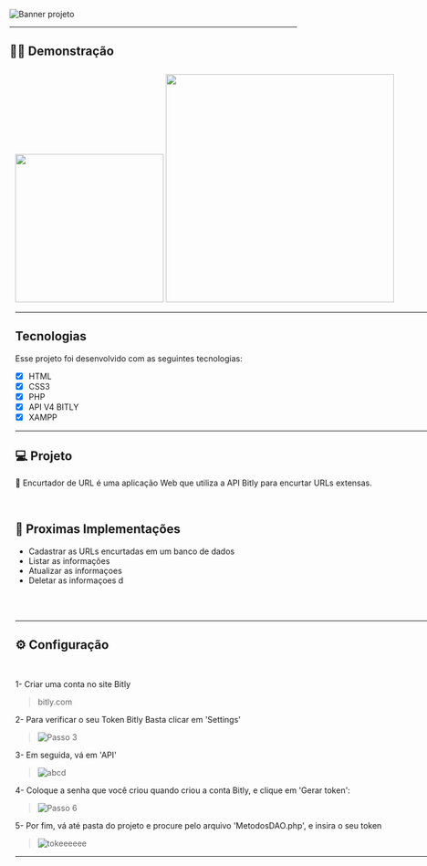 <!-- # 🔗 ENCURTADOR DE URL -->
![Banner projeto](https://user-images.githubusercontent.com/99847770/162649930-c9a60eca-c1ec-4aa2-b0c1-d53cc1d4d39a.png)
<!-- 
<h1 align="center">
   🔗 Encurtador de URL
</h1>
<br> -->

---

## 🧑‍💻 Demonstração

<div style="padding: 10px; width: 800px;margin-left: auto;margin-right: auto;display:inline-block;">
<img class="gif" src="https://user-images.githubusercontent.com/99847770/162809650-d8fad116-a024-4216-948f-288ad3a528ea.gif" width="260">
    <!--IMG THUMB-->
<a href="https://youtu.be/z_7-DY0EWXw"><img class="thumb" src="https://user-images.githubusercontent.com/99847770/162652870-894083f0-4c55-4707-9002-1176b8321151.png" width="400" align="righ"></a>


<div>

---

<!-- [![ClickAssita](https://user-images.githubusercontent.com/99847770/162652870-894083f0-4c55-4707-9002-1176b8321151.png)](https://youtu.be/z_7-DY0EWXw "Assistir no YouTube") -->

## Tecnologias

Esse projeto foi desenvolvido com as seguintes tecnologias:

- [x] HTML
- [x] CSS3
- [x] PHP
- [x] API V4 BITLY
- [x] XAMPP

---

## 💻 Projeto

🔗 Encurtador de URL é uma aplicação Web que utiliza a API Bitly para encurtar URLs extensas.  

<br>

## 🚀 Proximas Implementações
* Cadastrar as URLs encurtadas em um banco de dados
* Listar as informações
* Atualizar as informaçoes 
* Deletar as informaçoes d
<br>
<br>

---

## ⚙ Configuração

<br>

1- Criar uma conta no site Bitly
> bitly.com

2- Para verificar o seu Token Bitly Basta clicar em 'Settings'
>![Passo 3](https://user-images.githubusercontent.com/99847770/162640315-e40d3f03-1870-471f-b943-2353e95935e6.PNG)

3- Em seguida, vá em 'API'
>![abcd](https://user-images.githubusercontent.com/99847770/162646123-91d70ddb-3010-4808-aac1-4e4eb65f3267.PNG)

4- Coloque a senha que você criou quando criou a conta Bitly, e clique em 'Gerar token':
>![Passo 6](https://user-images.githubusercontent.com/99847770/162640344-70b8f082-708f-4bc3-aa43-fa56860f752d.PNG)

5- Por fim, vá até pasta do projeto e procure pelo arquivo 'MetodosDAO.php', e insira o seu token
>![tokeeeeee](https://user-images.githubusercontent.com/99847770/162646367-90d654b7-c94d-4bbf-8cc7-42d222f21c07.PNG)

---
